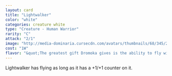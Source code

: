 ```yaml
---
layout: card
title: "Lightwalker"
color: "white"
categories: creature white
type: "Creature - Human Warrior"
rarity: "C"
attack: "2/1"
image: "http://media-dominaria.cursecdn.com/avatars/thumbnails/68/345/200/283/635618433023620926.png"
cost: "1W"
flavor: "&quot;The greatest gift Dromoka gives is the ability to fly without wings.&quot;"
---
```


Lightwalker has flying as long as it has a +1/+1 counter on it.
